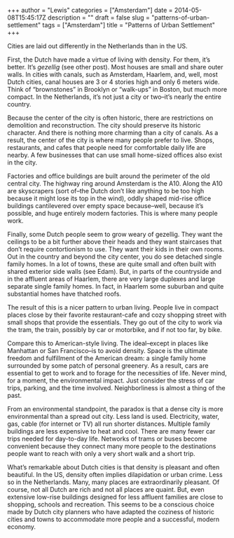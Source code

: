 +++
author = "Lewis"
categories = ["Amsterdam"]
date = 2014-05-08T15:45:17Z
description = ""
draft = false
slug = "patterns-of-urban-settlement"
tags = ["Amsterdam"]
title = "Patterns of Urban Settlement"
+++


Cities are laid out differently in the Netherlands than in the US.

First, the Dutch have made a virtue of living with density. For them, it’s better. It’s *gezellig* (see other post). Most houses are small and share outer walls. In cities with canals, such as Amsterdam, Haarlem, and, well, most Dutch cities, canal houses are 3 or 4 stories high and only 6 meters wide. Think of “brownstones” in Brooklyn or “walk-ups” in Boston, but much more compact. In the Netherlands, it’s not just a city or two–it’s nearly the entire country.

Because the center of the city is often historic, there are restrictions on demolition and reconstruction. The city should preserve its historic character. And there is nothing more charming than a city of canals. As a result, the center of the city is where many people prefer to live. Shops, restaurants, and cafes that people need for comfortable daily life are nearby. A few businesses that can use small home-sized offices also exist in the city.

Factories and office buildings are built around the perimeter of the old central city. The highway ring around Amsterdam is the A10. Along the A10 are skyscrapers (sort of–the Dutch don’t like anything to be too high because it might lose its top in the wind), oddly shaped mid-rise office buildings cantilevered over empty space because–well, because it’s possible, and huge entirely modern factories. This is where many people work.

Finally, some Dutch people seem to grow weary of gezellig. They want the ceilings to be a bit further above their heads and they want staircases that don’t require contortionism to use. They want their kids in their own rooms. Out in the country and beyond the city center, you do see detached single family homes. In a lot of towns, these are quite small and often built with shared exterior side walls (see Edam). But, in parts of the countryside and in the affluent areas of Haarlem, there are very large duplexes and large separate single family homes. In fact, in Haarlem some suburban and quite substantial homes have thatched roofs.

The result of this is a nicer pattern to urban living.  People live in compact places close by their favorite restaurant-cafe and cozy shopping street with small shops that provide the essentials. They go out of the city to work via the tram, the train, possibly by car or motorbike, and if not too far, by bike.

Compare this to American-style living. The ideal–except in places like Manhattan or San Francisco–is to avoid density. Space is the ultimate freedom and fulfillment of the American dream: a single family home surrounded by some patch of personal greenery. As a result, cars are essential to get to work and to forage for the necessities of life. Never mind, for a moment, the environmental impact. Just consider the stress of car trips, parking, and the time involved. Neighborliness is almost a thing of the past.

From an environmental standpoint, the paradox is that a dense city is more environmental than a spread out city. Less land is used. Electricity, water, gas, cable (for internet or TV) all run shorter distances. Multiple family buildings are less expensive to heat and cool. There are many fewer car trips needed for day-to-day life. Networks of trams or buses become convenient because they connect many more people to the destinations people want to reach with only a very short walk and a short trip.

What’s remarkable about Dutch cities is that density is pleasant and often beautiful. In the US, density often implies dilapidation or urban crime. Less so in the Netherlands. Many, many places are extraordinarily pleasant. Of course, not all Dutch are rich and not all places are quaint. But, even extensive low-rise buildings designed for less affluent families are close to shopping, schools and recreation. This seems to be a conscious choice made by Dutch city planners who have adapted the coziness of historic cities and towns to accommodate more people and a successful, modern economy.

